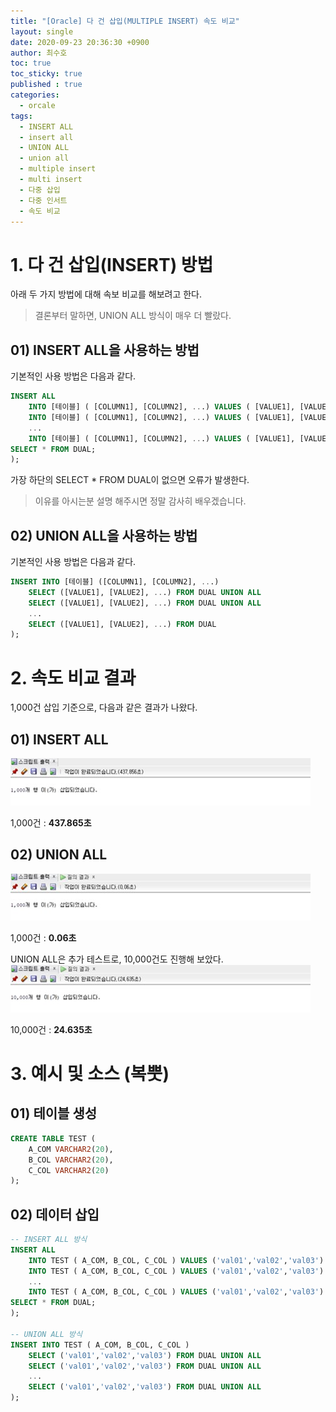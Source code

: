 ```yaml
---
title: "[Oracle] 다 건 삽입(MULTIPLE INSERT) 속도 비교"
layout: single
date: 2020-09-23 20:36:30 +0900
author: 최수호
toc: true  
toc_sticky: true 
published : true
categories: 
  - orcale
tags:
  - INSERT ALL
  - insert all
  - UNION ALL 
  - union all
  - multiple insert
  - multi insert
  - 다중 삽입
  - 다중 인서트
  - 속도 비교
---
```

# 1. 다 건 삽입(INSERT) 방법
아래 두 가지 방법에 대해 속보 비교를 해보려고 한다.
>결론부터 말하면, UNION ALL 방식이 매우 더 빨랐다.

## 01) INSERT ALL을 사용하는 방법
기본적인 사용 방법은 다음과 같다.

```sql
INSERT ALL 
    INTO [테이블] ( [COLUMN1], [COLUMN2], ...) VALUES ( [VALUE1], [VALUE2], ...)
    INTO [테이블] ( [COLUMN1], [COLUMN2], ...) VALUES ( [VALUE1], [VALUE2], ...)
	...
    INTO [테이블] ( [COLUMN1], [COLUMN2], ...) VALUES ( [VALUE1], [VALUE2], ...)
SELECT * FROM DUAL;
);
```
가장 하단의 SELECT * FROM DUAL이 없으면 오류가 발생한다.
>이유를 아시는분 설명 해주시면 정말 감사히 배우겠습니다.



## 02) UNION ALL을 사용하는 방법
기본적인 사용 방법은 다음과 같다.
```sql
INSERT INTO [테이블] ([COLUMN1], [COLUMN2], ...) 
	SELECT ([VALUE1], [VALUE2], ...) FROM DUAL UNION ALL 
	SELECT ([VALUE1], [VALUE2], ...) FROM DUAL UNION ALL
	...
	SELECT ([VALUE1], [VALUE2], ...) FROM DUAL
);
```

# 2. 속도 비교 결과
1,000건 삽입 기준으로, 다음과 같은 결과가 나왔다.

## 01) INSERT ALL
![INSERT ALL 1000건 삽입 결과](/assets/images/posts/oracle-insert-all-1000.jpg)

1,000건 : **437.865초**

## 02) UNION ALL
![INSERT ALL 1000건 삽입 결과](/assets/images/posts/oracle-union-all-1000.jpg)

1,000건 : **0.06초**

UNION ALL은 추가 테스트로, 10,000건도 진행해 보았다.
![INSERT ALL 10000건 삽입 결과](/assets/images/posts/oracle-union-all-10000.jpg)

10,000건 : **24.635초**


# 3. 예시 및 소스 (복뿟)
## 01) 테이블 생성
```sql
CREATE TABLE TEST (
	A_COM VARCHAR2(20),
	B_COL VARCHAR2(20),
	C_COL VARCHAR2(20)
);
```

## 02) 데이터 삽입
```sql
-- INSERT ALL 방식
INSERT ALL 
	INTO TEST ( A_COM, B_COL, C_COL ) VALUES ('val01','val02','val03')
	INTO TEST ( A_COM, B_COL, C_COL ) VALUES ('val01','val02','val03')
	...
	INTO TEST ( A_COM, B_COL, C_COL ) VALUES ('val01','val02','val03')
SELECT * FROM DUAL;
);

-- UNION ALL 방식
INSERT INTO TEST ( A_COM, B_COL, C_COL )
	SELECT ('val01','val02','val03') FROM DUAL UNION ALL
	SELECT ('val01','val02','val03') FROM DUAL UNION ALL
	...
	SELECT ('val01','val02','val03') FROM DUAL UNION ALL
);
```

<script src="https://utteranc.es/client.js"
    repo="apt-get-install/apt-get-install.github.io"
    issue-term="title"
    theme="github-light"
    crossorigin="anonymous"
    async>
</script>